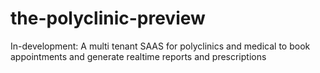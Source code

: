 # the-polyclinic-preview
In-development: A multi tenant SAAS for polyclinics and medical to book appointments and generate realtime reports and prescriptions
